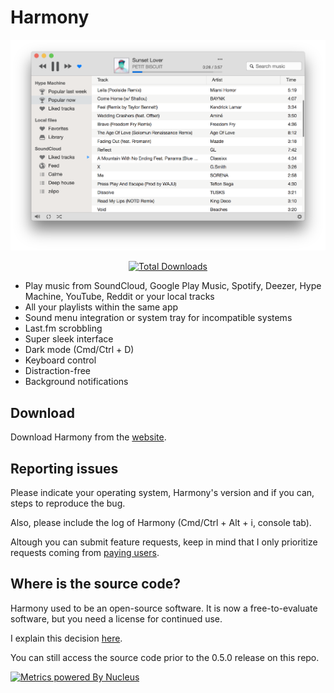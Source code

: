# Harmony

<p align="center">
<img src="screenshot.png" alt="Harmony Screenshot"/>
</p>

<p align="center">
<a href="https://github.com/vincelwt/harmony/releases/latest"><img src="https://img.shields.io/github/downloads/vincelwt/harmony/total.svg?maxAge=2592000" alt="Total Downloads" /></a>
</p>

* Play music from SoundCloud, Google Play Music, Spotify, Deezer, Hype Machine, YouTube, Reddit or your local tracks
* All your playlists within the same app
* Sound menu integration or system tray for incompatible systems
* Last.fm scrobbling
* Super sleek interface
* Dark mode (Cmd/Ctrl + D)
* Keyboard control
* Distraction-free
* Background notifications

## Download

Download Harmony from the [website](https://getharmony.xyz/download).

## Reporting issues

Please indicate your operating system, Harmony's version and if you can, steps to reproduce the bug.

Also, please include the log of Harmony (Cmd/Ctrl + Alt + i, console tab).

Altough you can submit feature requests, keep in mind that I only prioritize requests coming from [paying users](https://getharmony.xyz/buy).

## Where is the source code?

Harmony used to be an open-source software. It is now a free-to-evaluate software, but you need a license for continued use.

I explain this decision [here](https://getharmony.xyz/buy).

You can still access the source code prior to the 0.5.0 release on this repo.


[![Metrics powered By Nucleus](http://nucleus.sh/banner_small.png)](https://nucleus.sh)